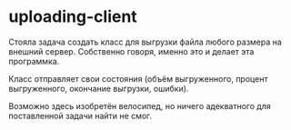 # uploading-client

Стояла задача создать класс для выгрузки файла любого размера на внешний сервер.
Собственно говоря, именно это и делает эта программка.

Класс отправляет свои состояния (объём выгруженного, процент выгруженного, окончание выгрузки, ошибки).

Возможно здесь изобретён велосипед, но ничего адекватного для поставленной задачи найти не смог.
